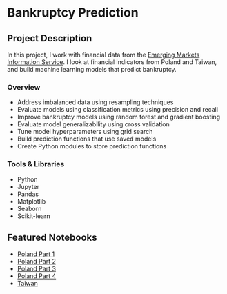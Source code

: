 # Bankruptcy Prediction

## Project Description
In this project, I work with financial data from the [Emerging Markets Information Service](https://www.emis.com). I look at financial indicators from Poland and Taiwan, and build machine learning models that predict bankruptcy.

### Overview
* Address imbalanced data using resampling techniques
* Evaluate models using classification metrics using precision and recall
* Improve bankruptcy models using random forest and gradient boosting
* Evaluate model generalizability using cross validation
* Tune model hyperparameters using grid search
* Build prediction functions that use saved models
* Create Python modules to store prediction functions

### Tools & Libraries
* Python
* Jupyter
* Pandas
* Matplotlib
* Seaborn
* Scikit-learn

## Featured Notebooks
* [Poland Part 1](https://dpghazi.github.io/projects/working-with-json-files.html)
* [Poland Part 2](https://dpghazi.github.io/projects/imbalanced-data.html)
* [Poland Part 3](https://dpghazi.github.io/projects/random-forest.html)
* [Poland Part 4](https://dpghazi.github.io/projects/gradient-boosting.html)
* [Taiwan](https://dpghazi.github.io/projects/bankruptcy-in-taiwan.html)
